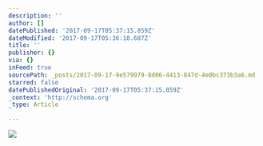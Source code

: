 ```yaml
---
description: ''
author: []
datePublished: '2017-09-17T05:37:15.859Z'
dateModified: '2017-09-17T05:36:18.687Z'
title: ''
publisher: {}
via: {}
inFeed: true
sourcePath: _posts/2017-09-17-9e579979-8d06-4413-847d-4e0bc373b3a6.md
starred: false
datePublishedOriginal: '2017-09-17T05:37:15.859Z'
_context: 'http://schema.org'
_type: Article

---
```

![](https://the-grid-user-content.s3-us-west-2.amazonaws.com/611cd46f-9c61-44eb-a987-f075c1af277a.jpg)
